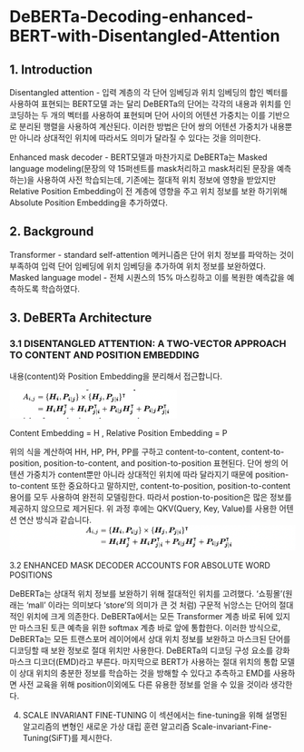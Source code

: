 # DeBERTa-Decoding-enhanced-BERT-with-Disentangled-Attention
## 1. Introduction
Disentangled attention - 입력 계층의 각 단어 임베딩과 위치 임베딩의 합인 벡터를 사용하여 표현되는 BERT모델 과는 달리 DeBERTa의 단어는 각각의 내용과 위치를 인코딩하는 두 개의 벡터를 사용하여 표현되며 단어 사이의 어텐션 가중치는 이를 기반으로 분리된 행렬을 사용하여 계산된다. 이러한 방법은 단어 쌍의 어텐션 가중치가 내용뿐만 아니라 상대적인 위치에 따라서도 의미가 달라질 수 있다는 것을 의미한다.

Enhanced mask decoder - BERT모델과 마찬가지로 DeBERTa는 Masked language modeling(문장의 약 15퍼센트를 mask처리하고 mask처리된 문장을 예측하는)을 사용하여 사전 학습되는데, 기존에는 절대적 위치 정보에 영향을 받았지만 Relative Position Embedding이 전 계층에 영향을 주고 위치 정보를 보완 하기위해 Absolute Position Embedding을 추가하였다.

## 2. Background
Transformer - standard self-attention 메커니즘은 단어 위치 정보를 파악하는 것이 부족하여 입력 단어 임베딩에 위치 임베딩을 추가하여 위치 정보를 보완하였다.
Masked language model -  전체 시퀀스의 15% 마스킹하고 이를 복원한 예측값을 예측하도록 학습하였다.
## 3. DeBERTa Architecture
### 3.1 DISENTANGLED ATTENTION: A TWO-VECTOR APPROACH TO CONTENT AND POSITION EMBEDDING

내용(content)와 Position Embedding을 분리해서 접근합니다.


<img src="img/figure1.png">

Content Embedding = H , Relative Position Embedding = P 

위의 식을 계산하여 HH, HP, PH, PP를 구하고  content-to-content, content-to-position, position-to-content, and position-to-position 표현된다. 단어 쌍의 어텐션 가중치가 content뿐만 아니라 상대적인 위치에 따라 달라지기 때문에 position-to-content 또한 중요하다고 말하지만, content-to-position, position-to-content 용어를 모두 사용하여 완전히 모델링한다. 따라서 postion-to-position은 많은 정보를 제공하지 않으므로 제거된다. 위 과정 후에는 QKV(Query, Key, Value)를 사용한 어텐션 연산 방식과 같습니다.
<img src="img/figure2.png">
                                                     <Disentangeld Attention>


3.2 ENHANCED MASK DECODER ACCOUNTS FOR ABSOLUTE WORD POSITIONS

 DeBERTa는 상대적 위치 정보를 보완하기 위해 절대적인 위치를 고려했다. ‘쇼핑몰’(원래는 ‘mall’ 이라는 의미보다 ‘store’의 의미가 큰 것 처럼) 구문적 뉘앙스는 단어의 절대적인 위치에 크게 의존한다. DeBERTa에서는 모든 Transformer 계층 바로 뒤에 있지만 마스크된 토큰 예측을 위한 softmax 계층 바로 앞에 통합한다. 이러한 방식으로, DeBERTa는 모든 트랜스포머 레이어에서 상대 위치 정보를 보완하고 마스크된 단어를 디코딩할 때 보완 정보로 절대 위치만 사용한다. 
 DeBERTa의 디코딩 구성 요소를 강화 마스크 디코더(EMD)라고 부른다. 마지막으로 BERT가 사용하는 절대 위치의 통합 모델이 상대 위치의 충분한 정보를 학습하는 것을 방해할 수 있다고 추측하고 EMD를 사용하면 사전 교육을 위해 position이외에도 다른 유용한 정보를 얻을 수 있을 것이라 생각한다.

4. SCALE INVARIANT FINE-TUNING
 이 섹션에서는 fine-tuning을 위해 설명된 알고리즘의 변형인 새로운 가상 대립 훈련 알고리즘 Scale-invariant-Fine-Tuning(SiFT)를 제시한다.
